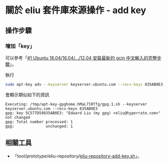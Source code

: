 
# 關於 eliu 套件庫來源操作 - add key


## 操作步驟

### 增加「key」

可以參考「[#1 Ubuntu 18.04/16.04/…/12.04 安裝最新的 gcin 中文輸入的完整步驟](https://hyperrate.com/thread.php?tid=28044#28044)」。

執行

``` sh
sudo apt-key adv --keyserver keyserver.ubuntu.com --recv-keys 835AB0E3
```

會顯示類似如下的資訊

```
Executing: /tmp/apt-key-gpghome.hMaL7lRTfg/gpg.1.sh --keyserver keyserver.ubuntu.com --recv-keys 835AB0E3
gpg: key 5C577D59835AB0E3: "Edward Liu (my gpg) <eliu@hyperrate.com>" not changed
gpg: Total number processed: 1
gpg:              unchanged: 1
```

## 相關工具

* 「tool/prototype/eliu-repository/[eliu-repository-add-key.sh](https://github.com/samwhelp/note-about-gcin/blob/gh-pages/ubuntu/18.04/tool/prototype/eliu-repository/eliu-repository-add-key.sh)」。
